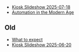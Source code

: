 
* <a href="presentations/quarto/kiosk-slideshow_2025-07-18/kiosk-display.html" target="_blank">Kiosk Slideshow 2025-07-18</a>
* <a href="presentations/quarto/automating-where-you-least-expect/presentation.html" target="_blank">Automation in the Modern Age</a>

## Old
* <a href="presentations\quarto\what-to-expect-at-a-tech-meetup\what-to-expect-at-a-tech-meetup.html" target="_blank">What to expect</a>
* <a href="presentations/quarto/kiosk-slideshow_2025-06-20/tech meetup - kiosk display.html" target="_blank">Kiosk Slideshow 2025-06-20</a>

